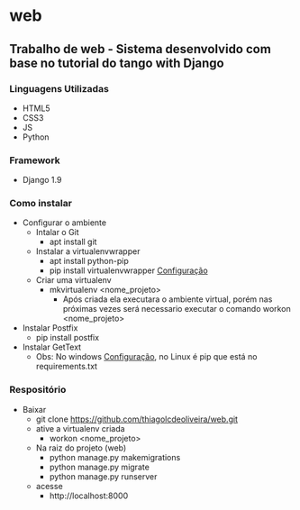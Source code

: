 # web
## Trabalho de web - Sistema desenvolvido com base no tutorial  do tango with Django 

### Linguagens Utilizadas 

* HTML5
* CSS3
* JS
* Python 

### Framework 

* Django 1.9

### Como instalar

* Configurar o ambiente
  * Intalar o Git
    * apt install git
  * Instalar a virtualenvwrapper
    * apt install python-pip
    * pip install virtualenvwrapper [Configuração](http://virtualenvwrapper.readthedocs.io/en/latest/install.html)
  * Criar uma virtualenv
    * mkvirtualenv <nome_projeto>
      * Após criada ela executara o ambiente virtual, porém nas próximas vezes será necessario executar o comando workon <nome_projeto>
 * Instalar Postfix
    * pip install postfix
 * Instalar GetText
    * Obs: No windows [Configuração](http://gnuwin32.sourceforge.net/packages/gettext.htm), no Linux é pip que está no requirements.txt
    
### Respositório
* Baixar 
    * git clone https://github.com/thiagolcdeoliveira/web.git
    * ative a virtualenv criada
         * workon <nome_projeto>
    * Na raiz  do projeto (web) 
         * python manage.py makemigrations
         * python manage.py migrate
         * python manage.py runserver
    * acesse 
         * http://localhost:8000
 
